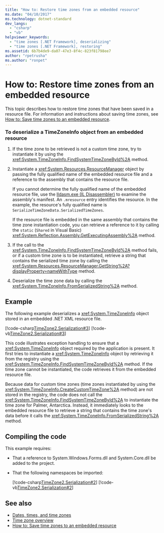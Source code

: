 ```yaml
---
title: "How to: Restore time zones from an embedded resource"
ms.date: "04/10/2017"
ms.technology: dotnet-standard
dev_langs: 
  - "csharp"
  - "vb"
helpviewer_keywords: 
  - "time zones [.NET Framework], deserializing"
  - "time zones [.NET Framework], restoring"
ms.assetid: 6b7b4de9-da07-47e3-8f4c-823f81798ee7
author: "rpetrusha"
ms.author: "ronpet"
---
```

# How to: Restore time zones from an embedded resource

This topic describes how to restore time zones that have been saved in a resource file. For information and instructions about saving time zones, see [How to: Save time zones to an embedded resource](../../../docs/standard/datetime/save-time-zones-to-an-embedded-resource.md).

### To deserialize a TimeZoneInfo object from an embedded resource

1. If the time zone to be retrieved is not a custom time zone, try to instantiate it by using the <xref:System.TimeZoneInfo.FindSystemTimeZoneById%2A> method.

2. Instantiate a <xref:System.Resources.ResourceManager> object by passing the fully qualified name of the embedded resource file and a reference to the assembly that contains the resource file.

   If you cannot determine the fully qualified name of the embedded resource file, use the [Ildasm.exe (IL Disassembler)](../../../docs/framework/tools/ildasm-exe-il-disassembler.md) to examine the assembly's manifest. An `.mresource` entry identifies the resource. In the example, the resource's fully qualified name is `SerializeTimeZoneData.SerializedTimeZones`.

   If the resource file is embedded in the same assembly that contains the time zone instantiation code, you can retrieve a reference to it by calling the `static` (`Shared` in Visual Basic) <xref:System.Reflection.Assembly.GetExecutingAssembly%2A> method.

3. If the call to the <xref:System.TimeZoneInfo.FindSystemTimeZoneById%2A> method fails, or if a custom time zone is to be instantiated, retrieve a string that contains the serialized time zone by calling the <xref:System.Resources.ResourceManager.GetString%2A?displayProperty=nameWithType> method.

4. Deserialize the time zone data by calling the <xref:System.TimeZoneInfo.FromSerializedString%2A> method.

## Example

The following example deserializes a <xref:System.TimeZoneInfo> object stored in an embedded .NET XML resource file.

[!code-csharp[TimeZone2.Serialization#3](../../../samples/snippets/csharp/VS_Snippets_CLR/TimeZone2.Serialization/cs/SerializeTimeZoneData.cs#3)]
[!code-vb[TimeZone2.Serialization#3](../../../samples/snippets/visualbasic/VS_Snippets_CLR/TimeZone2.Serialization/vb/SerializeTimeZoneData.vb#3)]

This code illustrates exception handling to ensure that a <xref:System.TimeZoneInfo> object required by the application is present. It first tries to instantiate a <xref:System.TimeZoneInfo> object by retrieving it from the registry using the <xref:System.TimeZoneInfo.FindSystemTimeZoneById%2A> method. If the time zone cannot be instantiated, the code retrieves it from the embedded resource file.

Because data for custom time zones (time zones instantiated by using the <xref:System.TimeZoneInfo.CreateCustomTimeZone%2A> method) are not stored in the registry, the code does not call the <xref:System.TimeZoneInfo.FindSystemTimeZoneById%2A> to instantiate the time zone for Palmer, Antarctica. Instead, it immediately looks to the embedded resource file to retrieve a string that contains the time zone's data before it calls the <xref:System.TimeZoneInfo.FromSerializedString%2A> method.

## Compiling the code

This example requires:

* That a reference to System.Windows.Forms.dll and System.Core.dll be added to the project.

* That the following namespaces be imported:

  [!code-csharp[TimeZone2.Serialization#2](../../../samples/snippets/csharp/VS_Snippets_CLR/TimeZone2.Serialization/cs/SerializeTimeZoneData.cs#2)]
  [!code-vb[TimeZone2.Serialization#2](../../../samples/snippets/visualbasic/VS_Snippets_CLR/TimeZone2.Serialization/vb/SerializeTimeZoneData.vb#2)]

## See also

* [Dates, times, and time zones](../../../docs/standard/datetime/index.md)
* [Time zone overview](../../../docs/standard/datetime/time-zone-overview.md)
* [How to: Save time zones to an embedded resource](../../../docs/standard/datetime/save-time-zones-to-an-embedded-resource.md)
